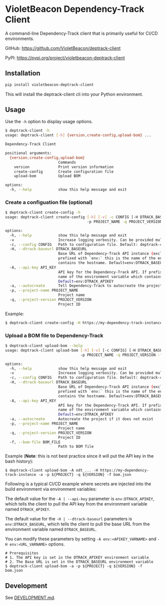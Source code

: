 # VioletBeacon Dependency-Track Client

A command-line Dependency-Track client that is primarily useful for CI/CD environments.

GitHub: https://github.com/VioletBeacon/deptrack-client

PyPI: https://pypi.org/project/violetbeacon-deptrack-client

## Installation

```bash
pip install violetbeacon-deptrack-client
```

This will install the deptrack-client cli into your Python environment.

## Usage

Use the `-h` option to display usage options.

```bash
$ deptrack-client -h
usage: deptrack-client [-h] {version,create-config,upload-bom} ...

Dependency-Track Client

positional arguments:
  {version,create-config,upload-bom}
                        Commands
    version             Print version information
    create-config       Create configuration file
    upload-bom          Upload BOM

options:
  -h, --help            show this help message and exit
```

### Create a configuation file (optional)

```bash
$ deptrack-client create-config -h
usage: deptrack-client create-config [-h] [-v] -c CONFIG [-H DTRACK_BASEURL] [-A API_KEY] [-a]
                                     -p PROJECT_NAME -q PROJECT_VERSION

options:
  -h, --help            show this help message and exit
  -v                    Increase logging verbosity. Can be provided multiple times.
  -c, --config CONFIG   Path to configuration file. Default: deptrack-client.yaml
  -H, --dtrack-baseurl DTRACK_BASEURL
                        Base URL of Dependency-Track API instance (excluding /api/v1/...). If
                        prefixed with `env:` this is the name of the environment variable which
                        contains the hostname. Default=env:DTRACK_BASEURL
  -A, --api-key API_KEY
                        API key for the Dependency-Track API. If prefixed with `env:` this is the
                        name of the environment variable which contains the API key.
                        Default=env:DTRACK_APIKEY
  -a, --autocreate      Tell Dependency-Track to autocreate the project if it does not exist
  -p, --project-name PROJECT_NAME
                        Project name
  -q, --project-version PROJECT_VERSION
                        Project ID
```

Example:

```bash
$ deptrack-client create-config -H https://my-dependency-track-instance 
```


### Upload a BOM file to Dependency-Track

```bash
$ deptrack-client upload-bom --help
usage: deptrack-client upload-bom [-h] [-v] [-c CONFIG] [-H DTRACK_BASEURL] [-A API_KEY] [-a]
                                  -p PROJECT_NAME -q PROJECT_VERSION -f BOM_FILE

options:
  -h, --help            show this help message and exit
  -v                    Increase logging verbosity. Can be provided multiple times.
  -c, --config CONFIG   Path to configuration file. Default: deptrack-client.yaml
  -H, --dtrack-baseurl DTRACK_BASEURL
                        Base URL of Dependency-Track API instance (excluding /api/v1/...). If
                        prefixed with `env:` this is the name of the environment variable which
                        contains the hostname. Default=env:DTRACK_BASEURL
  -A, --api-key API_KEY
                        API key for the Dependency-Track API. If prefixed with `env:` this is the
                        name of the environment variable which contains the API key.
                        Default=env:DTRACK_APIKEY
  -a, --autocreate      Autocreate the project if it does not exist
  -p, --project-name PROJECT_NAME
                        Project name
  -q, --project-version PROJECT_VERSION
                        Project ID
  -f, --bom-file BOM_FILE
                        Path to BOM file
```

Example (**Note**: this is not best practice since it will put the API key in the bash history):

```bash:
$ deptrack-client upload-bom -A odt_... -H https://my-dependency-track-instance -a -p ${PROJECT} -q ${VERSION} -f bom.json
```

Following is a typical CI/CD example where secrets are injected into the build environment via environment variables:

The default value for the `-A | --api-key` parameter is `env:DTRACK_APIKEY`, which tells the client to pull the API key from the environment variable named `DTRACK_APIKEY`.

The default value for the `-H | --dtrack-baseurl` parameters is `env:DTRACK_BASEURL`, which tells the client to pull the base URL from the environment variable named `DTRACK_BASEURL`.

You can modify these parameters by setting `-A env:<APIKEY_VARNAME>` and `-H env:<URL_VARNAME>` options.

```bash:
# Prerequisites
# 1. The API key is set in the DTRACK_APIKEY environment variable
# 2. The Base URL is set in the DTRACK_BASEURL environment variable
$ deptrack-client upload-bom -a -p ${PROJECT} -q ${VERSION} -f bom.json
```

## Development

See [DEVELOPMENT.md](./DEVELOPMENT.md).
